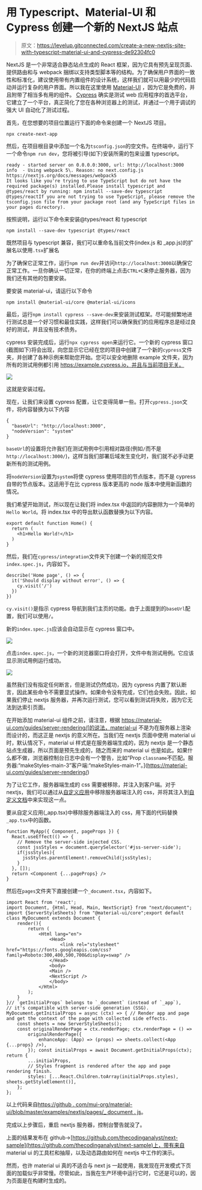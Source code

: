 # 用 Typescript、Material-UI 和 Cypress 创建一个新的 NextJS 站点

> 原文：<https://levelup.gitconnected.com/create-a-new-nextjs-site-with-typescript-material-ui-and-cypress-de92304fc0>

NextJS 是一个非常适合静态站点生成的 React 框架，因为它具有预先呈现页面、提供路由和与 webpack 捆绑以支持类型脚本等的结构。为了确保用户界面的一致性和标准化，建议使用带有内置组件的设计系统，这样我们就可以用最少的代码启动并运行复杂的用户界面。所以我在这里使用 [Material-UI](https://material-ui.com/) ，因为它是免费的，并且附带了相当多有用的组件。 [Cypress](https://www.cypress.io/) 确实是测试 web 应用程序的首选平台，它建立了一个平台，真正简化了您在各种浏览器上的测试，并通过一个用于调试的强大 UI 自动化了测试过程。

首先，在您想要的项目位置运行下面的命令来创建一个 NextJS 项目。

```
npx create-next-app
```

然后，在项目根目录中添加一个名为`tsconfig.json`的空文件。在终端中，运行下一个命令`npm run dev`，您将被引导(如下)安装所需的包来设置 typescript。

```
ready - started server on 0.0.0.0:3000, url: http://localhost:3000
info  - Using webpack 5\. Reason: no next.config.js https://nextjs.org/docs/messages/webpack5
It looks like you're trying to use TypeScript but do not have the required package(s) installed.Please install typescript and @types/react by running: npm install --save-dev typescript @types/reactIf you are not trying to use TypeScript, please remove the tsconfig.json file from your package root (and any TypeScript files in your pages directory).
```

按照说明，运行以下命令来安装@types/react 和 typescript

```
npm install --save-dev typescript @types/react
```

既然项目与 typescript 兼容，我们可以重命名当前文件(index.js 和 _app.js)的扩展名以使用`.tsx`扩展名

为了确保它正常工作，运行`npm run dev`并访问`http://localhost:3000`以确保它正常工作。一旦你确认一切正常，在你的终端上点击`CTRL+C`来停止服务器，因为我们还有其他的包要安装。

要安装 material-ui，请运行以下命令

```
npm install @material-ui/core @material-ui/icons
```

最后，运行`npm install cypress --save-dev`来安装测试框架。尽可能频繁地进行测试总是一个好习惯和最佳实践，这样我们可以确保我们的应用程序总是经过良好的测试，并且没有技术债务。

cypress 安装完成后，运行`npx cypress open`来运行它。一个新的 cypress 窗口(截图如下)将会出现，向您显示它已经在您的项目中创建了一个新的`cypress`文件夹，并创建了各种示例来帮助您开始。您可以安全地删除 example 文件夹，因为所有的测试用例都引用 https://example.cypress.io，并且与当前项目无关。

![](img/825dae086c8b515833982dccd680930d.png)

这就是安装过程。

现在，让我们来设置 cypress 配置，让它变得简单一些。打开`cypress.json`文件，将内容替换为以下内容

```
{
  "baseUrl": "http://localhost:3000",
  "nodeVersion": "system"
}
```

`baseUrl`的设置将允许我们在测试用例中引用相对路径(例如`/`而不是`http://localhost:3000/`)，这样当我们部署后域发生变化时，我们就不必手动更新所有的测试用例。

将`nodeVersion`设置为`system`将使 cypress 使用项目的节点版本，而不是 cypress 自带的节点版本。这适用于在比 cypress 版本更高的 node 版本中使用新函数的情况。

我们希望开始测试，所以现在让我们将 index.tsx 中返回的内容删除为一个简单的`Hello World`。将 index.tsx 中的导出默认函数替换为以下内容。

```
export default function Home() {
  return (
    <h1>Hello World!</h1>
  )
}
```

然后，我们在`cypress/integration`文件夹下创建一个新的规范文件`index.spec.js`，内容如下。

```
describe('Home page', () => {
  it('Should display without error', () => {
    cy.visit('/')
  })
})
```

`cy.visit()`是指示 cypress 导航到我们主页的功能。由于上面提到的`baseUrl`配置，我们可以使用`/`。

新的`index.spec.js`应该会自动显示在 cypress 窗口中。

![](img/c612b2d9434864d96dbfe17268e173d0.png)

点击`index.spec.js`，一个新的浏览器窗口将会打开，文件中有测试用例。它应该显示测试用例运行成功。

![](img/5d2f03157254b6e05a1d0a0c505506f0.png)

虽然我们没有指定任何断言，但是测试仍然成功，因为 cypress 内置了默认断言，因此某些命令不需要显式操作。如果命令没有完成，它们也会失败。因此，如果我们停止 nextjs 服务器，并再次运行测试，您可以看到测试将失败，因为它无法到达索引页面。

在开始添加 material-ui 组件之前，请注意，根据 https://material-ui.com/guides/server-rendering/[的说法，material-ui 不是为在服务器上渲染而设计的，而这正是 nextjs 的意义所在。当我们在 nextjs 页面中使用 material ui 时，默认情况下，material ui 样式是在服务器端生成的，因为 nextjs 是一个静态站点生成器，所以页面是预先生成的，随之而来的 material ui 也是如此。如果什么都不做，浏览器控制台日志中会有一个警告，比如“Prop `classname`不匹配。服务器:“makeStyles-main-3”客户端:“makeStyles-main-1”。](https://material-ui.com/guides/server-rendering/)

为了让它工作，服务器端生成的 css 需要被移除，并注入到客户端。对于 nextjs，我们可以通过从[自定义应用](https://nextjs.org/docs/advanced-features/custom-app)中移除服务器端注入的 css，并将其注入到[自定义文档](https://nextjs.org/docs/advanced-features/custom-document)中来实现这一点。

要从自定义应用(_app.tsx)中移除服务器端注入的 css，用下面的代码替换`_app.tsx`中的函数。

```
function MyApp({ Component, pageProps }) {
  React.useEffect(() => {
    // Remove the server-side injected CSS.
    const jssStyles = document.querySelector('#jss-server-side');
    if(jssStyles){
      jssStyles.parentElement!.removeChild(jssStyles);
    }
  }, []);
  return <Component {...pageProps} />
}
```

然后在`pages`文件夹下直接创建一个`_document.tsx`，内容如下。

```
import React from 'react';
import Document, {Html, Head, Main, NextScript} from "next/document";
import {ServerStyleSheets} from "@material-ui/core";export default class MyDocument extends Document {
    render(){
        return (
            <Html lang="en">
                <Head>
                    <link rel="stylesheet" href="https://fonts.googleapis.com/css?family=Roboto:300,400,500,700&display=swap" />
                </Head>
                <body>
                <Main />
                <NextScript />
                </body>
            </Html>
        );
    }
}// `getInitialProps` belongs to `_document` (instead of `_app`),
// it's compatible with server-side generation (SSG).
MyDocument.getInitialProps = async (ctx) => { // Render app and page and get the context of the page with collected side effects.
    const sheets = new ServerStyleSheets();
    const originalRenderPage = ctx.renderPage; ctx.renderPage = () =>
        originalRenderPage({
            enhanceApp: (App) => (props) => sheets.collect(<App {...props} />),
        }); const initialProps = await Document.getInitialProps(ctx); return {
        ...initialProps,
        // Styles fragment is rendered after the app and page rendering finish.
        styles: [...React.Children.toArray(initialProps.styles), sheets.getStyleElement()],
    };
};
```

以上代码来自[https://github . com/mui-org/material-ui/blob/master/examples/nextjs/pages/_ document . js](https://github.com/mui-org/material-ui/blob/master/examples/nextjs/pages/_document.js)。

完成以上步骤后，重启 nextjs 服务器，控制台警告就没了。

上面的结果发布在 github->[https://github.com/thecodinganalyst/next-sample](https://github.com/thecodinganalyst/next-sample)上，带有来自 material ui 的工具栏和抽屉，以及动态路由如何在 nextjs 中工作的演示。

然而，也许 material ui 真的不适合与 next js 一起使用，我发现在开发模式下页面的加载似乎非常慢。尽管如此，当我在生产环境中运行它时，它还是可以的，因为页面是在构建时生成的。